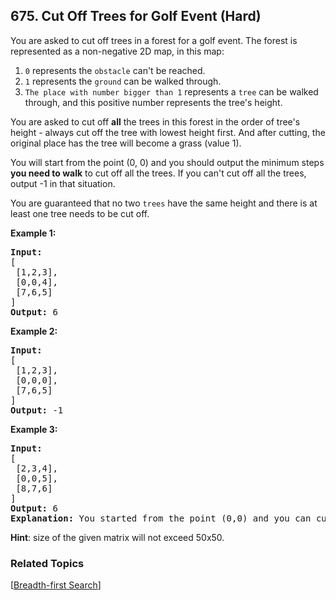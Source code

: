 <!--|This file generated by command(leetcode description); DO NOT EDIT.    |-->
<!--+----------------------------------------------------------------------+-->
<!--|@author    Openset <openset.wang@gmail.com>                           |-->
<!--|@link      https://github.com/openset                                 |-->
<!--|@home      https://github.com/openset/leetcode                        |-->
<!--+----------------------------------------------------------------------+-->

## 675. Cut Off Trees for Golf Event (Hard)

<p>
You are asked to cut off trees in a forest for a golf event. The forest is represented as a non-negative 2D map, in this map:
<ol>
<li><code>0</code> represents the <code>obstacle</code> can't be reached.</li>
<li><code>1</code> represents the <code>ground</code> can be walked through.</li>
<li><code>The place with number bigger than 1</code> represents a <code>tree</code> can be walked through, and this positive number represents the tree's height.</li>
</ol>
</p>

<p>
You are asked to cut off <b>all</b> the trees in this forest in the order of tree's height - always cut off the tree with lowest height first. And after cutting, the original place has the tree will become a grass (value 1). 
</p>

<p>
You will start from the point (0, 0) and you should output the minimum steps <b>you need to walk</b> to cut off all the trees. If you can't cut off all the trees, output -1 in that situation.
</p>

<p>
You are guaranteed that no two <code>trees</code> have the same height and there is at least one tree needs to be cut off.
</p>

<p><b>Example 1:</b><br />
<pre>
<b>Input:</b> 
[
 [1,2,3],
 [0,0,4],
 [7,6,5]
]
<b>Output:</b> 6
</pre>
</p>

<p><b>Example 2:</b><br />
<pre>
<b>Input:</b> 
[
 [1,2,3],
 [0,0,0],
 [7,6,5]
]
<b>Output:</b> -1
</pre>
</p>

<p><b>Example 3:</b><br />
<pre>
<b>Input:</b> 
[
 [2,3,4],
 [0,0,5],
 [8,7,6]
]
<b>Output:</b> 6
<b>Explanation:</b> You started from the point (0,0) and you can cut off the tree in (0,0) directly without walking.
</pre>
</p>

<p>
<b>Hint</b>: size of the given matrix will not exceed 50x50.
</p>

### Related Topics
[[Breadth-first Search](https://github.com/openset/leetcode/tree/master/tag/breadth-first-search/README.md)] 